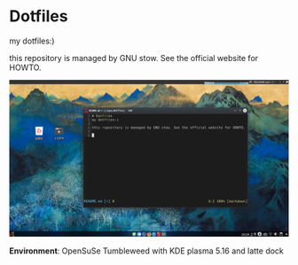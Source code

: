 # Dotfiles
my dotfiles:)

this repository is managed by GNU stow. See the official website for HOWTO.

![showcase](img/showcase.png)

**Environment**: OpenSuSe Tumbleweed with KDE plasma 5.16 and latte dock
